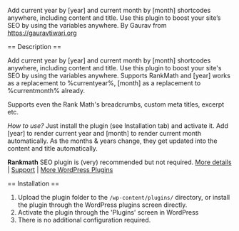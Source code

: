 Add current year by [year] and current month by [month] shortcodes anywhere, including content and title. Use this plugin to boost your site’s SEO by using the variables anywhere. By Gaurav from https://gauravtiwari.org

== Description ==

Add current year by [year] and current month by [month] shortcodes anywhere, including content and title. Use this plugin to boost your site's SEO by using the variables anywhere. Supports RankMath and [year] works as a replacement to %currentyear%, [month] as a replacement to %currentmonth% already.

Supports even the Rank Math's breadcrumbs, custom meta titles, excerpt etc.

*How to use?*
Just install the plugin (see Installation tab) and activate it. Add [year] to render current year and [month] to render current month automatically. As the months & years change, they get updated into the content and title automatically.

**Rankmath** SEO plugin is (very) recommended but not required.
[More details](https://gauravtiwari.org/snippet/dynamic-month-year/) | [Support](https://wordpress.org/support/plugin/dynamic-month-year-into-posts/) | [More WordPress Plugins](https://gauravtiwari.org/code/)

== Installation ==

1. Upload the plugin folder to the `/wp-content/plugins/` directory, or install the plugin through the WordPress plugins screen directly.
1. Activate the plugin through the 'Plugins' screen in WordPress
1. There is no additional configuration required.
